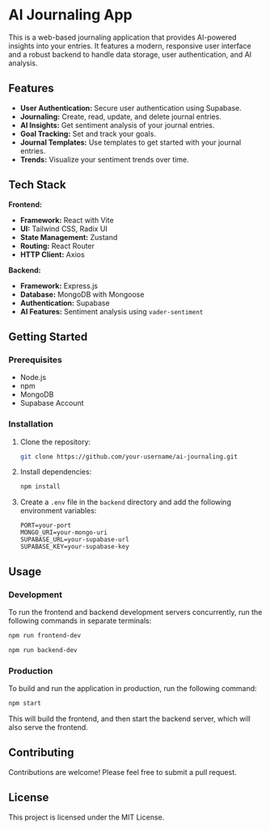 # AI Journaling App

This is a web-based journaling application that provides AI-powered insights into your entries. It features a modern, responsive user interface and a robust backend to handle data storage, user authentication, and AI analysis.

## Features

*   **User Authentication:** Secure user authentication using Supabase.
*   **Journaling:** Create, read, update, and delete journal entries.
*   **AI Insights:** Get sentiment analysis of your journal entries.
*   **Goal Tracking:** Set and track your goals.
*   **Journal Templates:** Use templates to get started with your journal entries.
*   **Trends:** Visualize your sentiment trends over time.

## Tech Stack

**Frontend:**

*   **Framework:** React with Vite
*   **UI:** Tailwind CSS, Radix UI
*   **State Management:** Zustand
*   **Routing:** React Router
*   **HTTP Client:** Axios

**Backend:**

*   **Framework:** Express.js
*   **Database:** MongoDB with Mongoose
*   **Authentication:** Supabase
*   **AI Features:** Sentiment analysis using `vader-sentiment`

## Getting Started

### Prerequisites

*   Node.js
*   npm
*   MongoDB
*   Supabase Account

### Installation

1.  Clone the repository:

    ```bash
    git clone https://github.com/your-username/ai-journaling.git
    ```

2.  Install dependencies:

    ```bash
    npm install
    ```

3.  Create a `.env` file in the `backend` directory and add the following environment variables:

    ```
    PORT=your-port
    MONGO_URI=your-mongo-uri
    SUPABASE_URL=your-supabase-url
    SUPABASE_KEY=your-supabase-key
    ```

## Usage

### Development

To run the frontend and backend development servers concurrently, run the following commands in separate terminals:

```bash
npm run frontend-dev
```

```bash
npm run backend-dev
```

### Production

To build and run the application in production, run the following command:

```bash
npm start
```

This will build the frontend, and then start the backend server, which will also serve the frontend.

## Contributing

Contributions are welcome! Please feel free to submit a pull request.

## License

This project is licensed under the MIT License.
